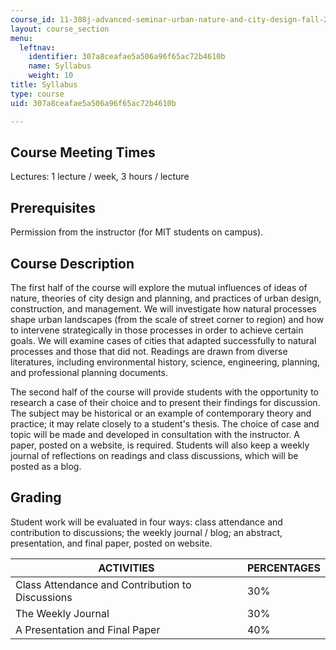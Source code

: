 ```yaml
---
course_id: 11-308j-advanced-seminar-urban-nature-and-city-design-fall-2012
layout: course_section
menu:
  leftnav:
    identifier: 307a8ceafae5a506a96f65ac72b4610b
    name: Syllabus
    weight: 10
title: Syllabus
type: course
uid: 307a8ceafae5a506a96f65ac72b4610b

---
```


Course Meeting Times
--------------------

Lectures: 1 lecture / week, 3 hours / lecture

Prerequisites
-------------

Permission from the instructor (for MIT students on campus).

Course Description
------------------

The first half of the course will explore the mutual influences of ideas of nature, theories of city design and planning, and practices of urban design, construction, and management. We will investigate how natural processes shape urban landscapes (from the scale of street corner to region) and how to intervene strategically in those processes in order to achieve certain goals. We will examine cases of cities that adapted successfully to natural processes and those that did not. Readings are drawn from diverse literatures, including environmental history, science, engineering, planning, and professional planning documents.

The second half of the course will provide students with the opportunity to research a case of their choice and to present their findings for discussion. The subject may be historical or an example of contemporary theory and practice; it may relate closely to a student's thesis. The choice of case and topic will be made and developed in consultation with the instructor. A paper, posted on a website, is required. Students will also keep a weekly journal of reflections on readings and class discussions, which will be posted as a blog.

Grading
-------

Student work will be evaluated in four ways: class attendance and contribution to discussions; the weekly journal / blog; an abstract, presentation, and final paper, posted on website.

| ACTIVITIES | PERCENTAGES |
| --- | --- |
| Class Attendance and Contribution to Discussions | 30% |
| The Weekly Journal | 30% |
| A Presentation and Final Paper | 40%